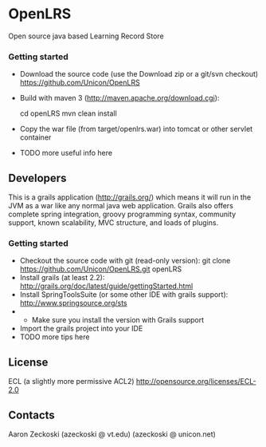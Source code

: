 OpenLRS
=======
Open source java based Learning Record Store

### Getting started #
* Download the source code (use the Download zip or a git/svn checkout)
    https://github.com/Unicon/OpenLRS
* Build with maven 3 (http://maven.apache.org/download.cgi):

    cd openLRS
    mvn clean install

* Copy the war file (from target/openlrs.war) into tomcat or other servlet container
* TODO more useful info here


Developers
----------
This is a grails application (http://grails.org/) which means it will run in the JVM as a war like any normal java web application. Grails also offers complete spring integration, groovy programming syntax, community support, known scalability, MVC structure, and loads of plugins.

### Getting started #
* Checkout the source code with git (read-only version):
    git clone https://github.com/Unicon/OpenLRS.git openLRS
* Install grails (at least 2.2):
    http://grails.org/doc/latest/guide/gettingStarted.html
* Install SpringToolsSuite (or some other IDE with grails support):
    http://www.springsource.org/sts
* * Make sure you install the version with Grails support
* Import the grails project into your IDE
* TODO more tips here


License
-------
ECL (a slightly more permissive ACL2)
http://opensource.org/licenses/ECL-2.0

Contacts
--------
Aaron Zeckoski (azeckoski @ vt.edu) (azeckoski @ unicon.net)
